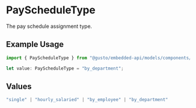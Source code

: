 # PayScheduleType

The pay schedule assignment type.

## Example Usage

```typescript
import { PayScheduleType } from "@gusto/embedded-api/models/components/company.js";

let value: PayScheduleType = "by_department";
```

## Values

```typescript
"single" | "hourly_salaried" | "by_employee" | "by_department"
```